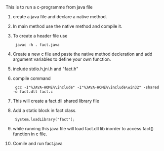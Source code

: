 This is to run a c-programme from java file
1. create a java file and declare a native method.
2. In main method use the native method and compile it.
3. To create a header file use 

        javac -h . fact.java

4. Create a new c file and paste the native method decleration and 
   add argument variables to define your own function.
5. include stdio.h,jni.h and "fact.h"
6. compile command 

        gcc -I"%JAVA-HOME%\include" -I"%JAVA-HOME%\include\win32" -shared -o fact.dll fact.c

7. This will create a fact.dll shared library file 
8. Add a static block in fact class.

        System.loadLibrary("fact");    

9. while running this java file will load fact.dll lib inorder to access fact() function in c file.
10. Comile and run fact.java
    